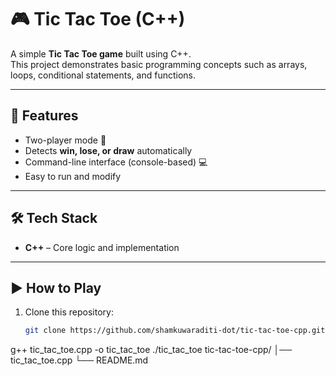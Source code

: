 # 🎮 Tic Tac Toe (C++)

A simple **Tic Tac Toe game** built using C++.  
This project demonstrates basic programming concepts such as arrays, loops, conditional statements, and functions.

---

## 🚀 Features
- Two-player mode 👥
- Detects **win, lose, or draw** automatically
- Command-line interface (console-based) 💻
- Easy to run and modify

---

## 🛠️ Tech Stack
- **C++** – Core logic and implementation

---

## ▶️ How to Play
1. Clone this repository:
   ```bash
   git clone https://github.com/shamkuwaraditi-dot/tic-tac-toe-cpp.git
g++ tic_tac_toe.cpp -o tic_tac_toe
./tic_tac_toe
tic-tac-toe-cpp/
│── tic_tac_toe.cpp
└── README.md
